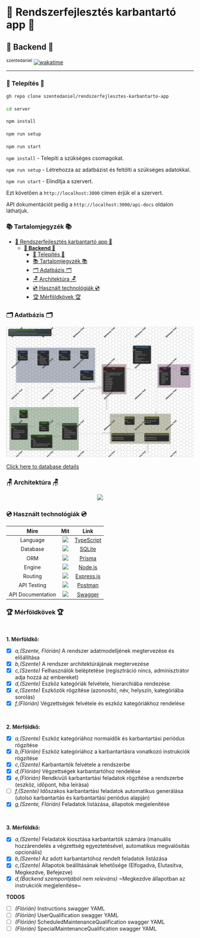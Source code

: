 # 🔧 Rendszerfejlesztés karbantartó app 🔧

## **🗿 Backend 🗿**

<sup>szentedaniel</sup>
[![wakatime](https://wakatime.com/badge/user/67478775-c2fb-4fbd-ac73-a7b597e574ec/project/f1c5edec-f44c-4e19-b724-35d54c248a2e.svg)](https://wakatime.com/badge/user/67478775-c2fb-4fbd-ac73-a7b597e574ec/project/f1c5edec-f44c-4e19-b724-35d54c248a2e)

---

### 💾 Telepítés 💾

```bash
gh repo clone szentedaniel/rendszerfejlesztes-karbantarto-app

cd server

npm install

npm run setup

npm run start
```

`npm install` - Telepíti a szükséges csomagokat.

`npm run setup` - Létrehozza az adatbázist és feltölti a szükséges adatokkal.

`npm run start` - Elindítja a szervert.

Ezt követően a `http://localhost:3000` címen érjük el a szervert.

API dokumentációt pedig a `http://localhost:3000/api-docs` oldalon láthatjuk.

### 📚 Tartalomjegyzék 📚

- [🔧 Rendszerfejlesztés karbantartó app 🔧](#-rendszerfejlesztés-karbantartó-app-)
  - [**🗿 Backend 🗿**](#-backend-)
    - [💾 Telepítés 💾](#-telepítés-)
    - [📚 Tartalomjegyzék 📚](#-tartalomjegyzék-)
    - [🗂 Adatbázis 🗂](#-adatbázis-)
    - [🪑 Architektúra 🪑](#-architektúra-)
    - [💿 Használt technológiák 💿](#-használt-technológiák-)
    - [🏆 Mérföldkövek 🏆](#-mérföldkövek-)

### 🗂 Adatbázis 🗂

<!-- ![Database image](/server/docs/Database/db.png) -->
 
![img](/server/docs/Database/db/MainLayout.svg)

[Click here to database details](/server/docs/Database/db.md)

### 🪑 Architektúra 🪑

<p align="center">
  <img src="https://c.tenor.com/mUXqG0h_G70AAAAC/spongebob-patrick-star.gif" width="700">
</p>

### 💿 Használt technológiák 💿

|   Mire    |                                                                                Mit                                                                                 |                 Link                 |
| :--------: | :-------------------------------------------------------------------------------------------------------------------------------------------------------------: | :------------------------------: |
| Language  |  <a href="https://www.typescriptlang.org/"><img width=50px src="https://external-content.duckduckgo.com/iu/?u=https%3A%2F%2Fblog.jeremylikness.com%2Fblog%2F2019-03-05_typescript-for-javascript-developers-by-refactoring-part-1-of-2%2Fimages%2F1.jpeg&f=1&nofb=1"></a>   |  [TypeScript](https://www.typescriptlang.org/)   |
| Database  |  <a href="https://sqlite.org/index.html"><img width=50px src="https://external-content.duckduckgo.com/iu/?u=http%3A%2F%2Fwww.file-extensions.org%2Fimgs%2Fapp-icon%2F128%2F5236%2Fsqlite-icon.png&f=1&nofb=1"></a>   |  [SQLite](https://sqlite.org/index.html)   |
| ORM  |  <a href="https://www.prisma.io/"><img width=50px src="https://external-content.duckduckgo.com/iu/?u=https%3A%2F%2Fzenprospect-production.s3.amazonaws.com%2Fuploads%2Fpictures%2F5ede203691c4ab00012b1f1f%2Fpicture&f=1&nofb=1"></a>   |  [Prisma](https://www.prisma.io/)   |
| Engine  |  <a href="https://nodejs.org/en/"><img width=50px src="https://external-content.duckduckgo.com/iu/?u=https%3A%2F%2F1.bp.blogspot.com%2F-sqAjIvOtpXI%2FXYoCmqOyMwI%2FAAAAAAAAJig%2FCowR8wgEauEs-RXN2IPmLYkC7NHoHuA3gCLcBGAsYHQ%2Fs1600%2Fnode-js-logo.png&f=1&nofb=1"></a>   |  [Node.js](https://nodejs.org/en/)   |
|  Routing  |   <a href="https://expressjs.com/"><img width=50 src="https://external-content.duckduckgo.com/iu/?u=https%3A%2F%2Fhackersandslackers-cdn.storage.googleapis.com%2F2020%2F05%2Fexpress.png&f=1&nofb=1"></a>    | [Express.js](https://expressjs.com/) |
| API Testing |    <a href="https://www.postman.com/"><img width=50px src="https://external-content.duckduckgo.com/iu/?u=https%3A%2F%2Fblog.scottlogic.com%2Fmmcalroy%2Fassets%2FpostmanLogo.png&f=1&nofb=1"></a>     |   [Postman](https://www.postman.com/)   |
| API Documentation |    <a href="https://swagger.io/"><img width=50px src="https://external-content.duckduckgo.com/iu/?u=https%3A%2F%2Fseeklogo.com%2Fimages%2FS%2Fswagger-logo-A49F73BAF4-seeklogo.com.png&f=1&nofb=1"></a>     |   [Swagger](https://swagger.io/)   |

### 🏆 Mérföldkövek 🏆

&nbsp;

**1. Mérföldkő:**

- [x] *a,(Szente, Flórián)* A rendszer adatmodelljének megtervezése és előállítása
- [x] *b,(Szente)* A rendszer architektúrájának megtervezése
- [x] *c,(Szente)* Felhasználók beléptetése (regisztráció nincs, adminisztrátor adja hozzá az
embereket)
- [x] *d,(Szente)* Eszköz kategóriák felvétele, hierarchiába rendezése
- [x] *e,(Szente)* Eszközök rögzítése (azonosító, név, helyszín, kategóriába sorolás)
- [x] *f,(Flórián)* Végzettségek felvétele és eszköz kategóriákhoz rendelése

&nbsp;

**2. Mérföldkő:**

- [x] *a,(Szente)* Eszköz kategóriához normaidők és karbantartási periódus rögzítése
- [x] *b,(Flórián)* Eszköz kategóriához a karbantartásra vonatkozó instrukciók rögzítése
- [x] *c,(Szente)* Karbantartók felvétele a rendszerbe
- [x] *d,(Flórián)* Végzettségek karbantartóhoz rendelése
- [x] *e,(Flórián)* Rendkívüli karbantartási feladatok rögzítése a rendszerbe (eszköz, időpont,
hiba leírása)
- [ ] *f,(Szente)* Időszakos karbantartási feladatok automatikus generálása (utolsó
karbantartás és karbantartási periódus alapján)
- [x] *g,(Szente, Flórián)* Feladatok listázása, állapotok megjelenítése

&nbsp;

**3. Mérföldkő:**

- [x] *a,(Szente)* Feladatok kiosztása karbantartók számára (manuális hozzárendelés a
végzettség egyeztetésével, automatikus megvalósítás opcionális)
- [x] *b,(Szente)* Az adott karbantartóhoz rendelt feladatok listázása
- [x] *c,(Szente)* Állapotok beállításának lehetősége (Elfogadva, Elutasítva, Megkezdve,
Befejezve)
- [x] *d,(Backend szempontjából nem releváns)* ~Megkezdve állapotban az instrukciók megjelenítése~

**TODOS**

- [ ] *(Flórián)* Instructions swagger YAML
- [ ] *(Flórián)* UserQualification swagger YAML
- [ ] *(Flórián)* ScheduledMaintenanceQualification swagger YAML
- [ ] *(Flórián)* SpecialMaintenanceQualification swagger YAML

